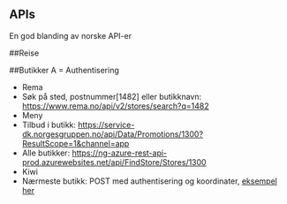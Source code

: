 ## APIs
En god blanding av norske API-er

##Reise

##Butikker
A = Authentisering
  - Rema
   - Søk på sted, postnummer[1482] eller butikknavn: https://www.rema.no/api/v2/stores/search?q=1482
  - Meny
   - Tilbud i butikk: https://service-dk.norgesgruppen.no/api/Data/Promotions/1300?ResultScope=1&channel=app
   - Alle butikker: https://ng-azure-rest-api-prod.azurewebsites.net/api/FindStore/Stores/1300
  - Kiwi
   - Nærmeste butikk: POST med authentisering og koordinater, [eksempel her](kiwi.txt)
